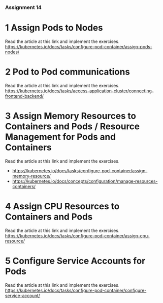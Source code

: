 ### Assignment 14

# 1  Assign Pods to Nodes 
Read the article at this link and implement the exercises.
https://kubernetes.io/docs/tasks/configure-pod-container/assign-pods-nodes/

# 2  Pod to Pod communications
Read the article at this link and implement the exercises.
https://kubernetes.io/docs/tasks/access-application-cluster/connecting-frontend-backend/

# 3  Assign Memory Resources to Containers and Pods / Resource Management for Pods and Containers
Read the article at this link and implement the exercises.
* https://kubernetes.io/docs/tasks/configure-pod-container/assign-memory-resource/
* https://kubernetes.io/docs/concepts/configuration/manage-resources-containers/

# 4  Assign CPU Resources to Containers and Pods
Read the article at this link and implement the exercises.
https://kubernetes.io/docs/tasks/configure-pod-container/assign-cpu-resource/

# 5  Configure Service Accounts for Pods
Read the article at this link and implement the exercises.
https://kubernetes.io/docs/tasks/configure-pod-container/configure-service-account/


